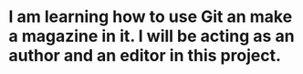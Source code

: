 # I am learning how to use Git an make a magazine in it. I will be acting as an author and an editor in this project.
